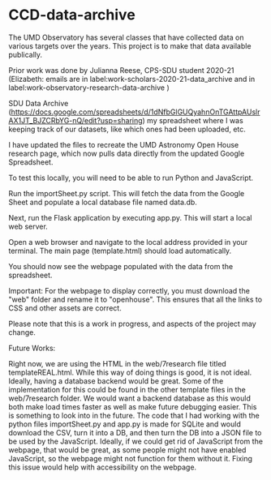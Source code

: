 # CCD-data-archive

The UMD Observatory has several classes that have collected data on various targets over the years. This project is to make that
data available publically.

Prior work was done by Julianna Reese, CPS-SDU student 2020-21
(Elizabeth: emails are in 
label:work-scholars-2020-21-data_archive  and in 
label:work-observatory-research-data-archive  )

SDU Data Archive (https://docs.google.com/spreadsheets/d/1dNfbGlGUQyahnOnTGAttpAUslrAX1JT_BJZCRbYG-nQ/edit?usp=sharing) my spreadsheet where I was keeping track of our datasets, like which ones had been uploaded, etc. 



I have updated the files to recreate the UMD Astronomy Open House research page, which now pulls data directly from the updated Google Spreadsheet.

To test this locally, you will need to be able to run Python and JavaScript.

Run the importSheet.py script. This will fetch the data from the Google Sheet and populate a local database file named data.db.

Next, run the Flask application by executing app.py. This will start a local web server.

Open a web browser and navigate to the local address provided in your terminal. The main page (template.html) should load automatically.

You should now see the webpage populated with the data from the spreadsheet.

Important: For the webpage to display correctly, you must download the "web" folder and rename it to "openhouse". This ensures that all the links to CSS and other assets are correct.

Please note that this is a work in progress, and aspects of the project may change.

Future Works:

Right now, we are using the HTML in the web/7research file titled templateREAL.html. While this way of doing things is good, it is not ideal. Ideally, having a database backend would be great. Some of the implementation for this could be found in the other template files in the web/7research folder. We would want a backend database as this would both make load times faster as well as make future debugging easier. This is something to look into in the future. The code that I had working with the python files importSheet.py and app.py is made for SQLite and would download the CSV, turn it into a DB, and then turn the DB into a JSON file to be used by the JavaScript. Ideally, if we could get rid of JavaScript from the webpage, that would be great, as some people might not have enabled JavaScript, so the webpage might not function for them without it. Fixing this issue would help with accessibility on the webpage.
